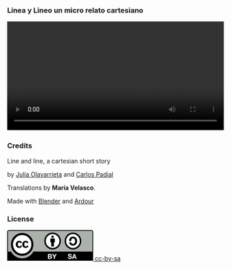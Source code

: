 ### Linea y Lineo un micro relato cartesiano

<div class='centered-content'>
  <video class='video' controls autoplay loop style='width: 100%; outline: 0;'>
    <source src="../videos/linea-y-lineo.webm" type="video/webm">
    <track label="Español" kind="subtitles" srclang="es" src='../subtitles/lineaylineo_es.vtt' default>
    <track label="English" kind="subtitles" srclang="en" src='../subtitles/lineaylineo_en.vtt'>
    <track label="French" kind="subtitles" srclang="fr" src='../subtitles/lineaylineo_fr.vtt'>
  </video>
</div>

### Credits

Line and line, a cartesian short story 

by [Julia Olavarrieta](http://estoyhechountrapo.com/) and [Carlos Padial](http://surreal.asturnazari.com)

Translations by **María Velasco**.

Made with [Blender](https://blender.org) and [Ardour](https://ardour.org/)

### License

<div class='license'>
  <a href="https://creativecommons.org/licenses/by-sa/3.0/es/">
    <img src="../imgs/CC-BY-SA_icon.svg.png" alt='cc-by-sa'>
    cc-by-sa
  </a>
</div>

<link rel="stylesheet" type="text/css" href="style-projector.css">